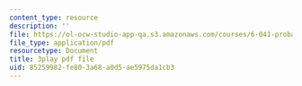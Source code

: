 ```yaml
---
content_type: resource
description: ''
file: https://ol-ocw-studio-app-qa.s3.amazonaws.com/courses/6-041-probabilistic-systems-analysis-and-applied-probability-fall-2010/85259982fe803a68a0d5ae5975da1cb3_XtNXQJkgkhI.pdf
file_type: application/pdf
resourcetype: Document
title: 3play pdf file
uid: 85259982-fe80-3a68-a0d5-ae5975da1cb3
---
```

